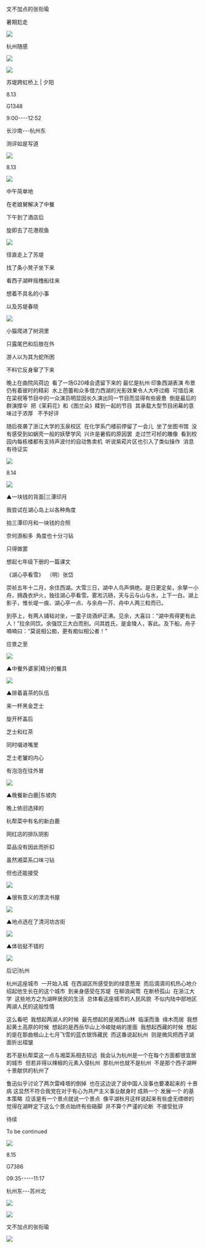 文不加点的张衔瑜

暑期尬走

![](./images/img_001.gif)

杭州随感

![](./images/img_002.jpeg)

![](./images/img_003.jpeg)

苏堤跨虹桥上 | 夕阳

8.13

G1348

9:00----12:52

长沙南---杭州东

测评如是写道

![](./images/img_004.gif)

8.13

![](./images/img_005.jpeg)

中午简单地

在老娘舅解决了中餐

下午到了酒店后

旋即去了花港观鱼

![](./images/img_006.jpeg)

径直走上了苏堤

找了条小凳子坐下来

看西子湖畔摇橹船往来

想着不具名的小事

以及苏堤春晓

![](./images/img_007.jpeg)

小猫爬进了树洞里

只露尾巴和后肢在外

游人以为其为蛇所困

不料它反身窜了下来

晚上在曲院风荷边  看了一场G20峰会遗留下来的 最忆是杭州·印象西湖表演 布景仍有着彼时的精彩  水上芭蕾和众多借力西湖的光影效果令人大呼过瘾  可惜后来在梁祝等节目中的一众演员明显因长久演出同一节目而显得有些疲惫  倒是最后的群演撑伞  把《茉莉花》和《图兰朵》糅到一起的节目  其承载大型节目闭幕的意味过于浓厚   不予好评

随后夜袭了浙江大学的玉泉校区  在化学系门楼前停留了一会儿  坐了坐图书馆  没有感受到如蜗壳一般的妖孽学风  兴许是暑假的原因罢  走过竺可桢的雕像  看到校园内每栋楼都有支持声波付的自动售卖机  听说紫菘片区也引入了类似操作  消息有待证实

![](./images/img_008.gif)

8.14

![](./images/img_009.jpeg)

▲一块钱的背面|三潭印月

我尝试在湖心岛上以各种角度

拍三潭印月和一块钱的合照

奈何游船多  角度也十分刁钻

只得做罢

想起七年级下册的一篇课文

《湖心亭看雪》  （明）张岱

崇祯五年十二月，余住西湖。大雪三日，湖中人鸟声俱绝。是日更定矣，余拏一小舟，拥毳衣炉火，独往湖心亭看雪。雾凇沆砀，天与云与山与水，上下一白。湖上影子，惟长堤一痕、湖心亭一点、与余舟一芥、舟中人两三粒而已。

到亭上，有两人铺毡对坐，一童子烧酒炉正沸。见余，大喜曰：“湖中焉得更有此人！”拉余同饮。余强饮三大白而别。问其姓氏，是金陵人，客此。及下船，舟子喃喃曰：“莫说相公痴，更有痴似相公者！”

应景之至

![](./images/img_010.jpeg)

▲中餐外婆家|精分的餐具

![](./images/img_011.jpeg)

▲排着喜茶的队伍

来一杯黑金芝士

旋开杯盖后

芝士和红茶

同时啜进嘴里

芝士老饕的内心

有泡泡在往外冒

![](./images/img_012.jpeg)

▲晚餐新白鹿|东坡肉

晚上依旧选择的

杭帮菜中有名的新白鹿

网红店的排队阴影

菜品没有因此而折扣

虽然湘菜系口味刁钻

但也还能接受

![](./images/img_013.jpeg)

▲很有意义的漂流书屋

![](./images/img_014.jpeg)

▲地点选在了清河坊古街

![](./images/img_015.jpeg)

▲体验挺不错的

![](./images/img_016.gif)

后记|杭州

杭州这座城市  一开始入城  在西湖区所感受到的绿意葱茏  而后滴滴司机热心地介绍起他生长在的这个城市  到亲身感受在苏堤  在柳浪闻莺  在断桥孤山  在浙江大学  这些地方之为湖畔居民的生活  总体看这座城市的人民风貌  不似内陆中部地区  两湖人民的这般性情

这么看吧  我想起两湖人的时候  最先想起的是湘西山林  临溪而渔  缘木而居  我想起黄土高原的时候  想起的是西岳华山上冷峻陡峭的崖面  我想起西藏的时候  想起的是在那曲根山上七月飞雪的蓝衣银饰藏民  而这番说起杭州  则是微风把西子湖面折出褶皱

若不是杭帮菜这一点与湘菜系相去较远  我会认为杭州是一个在每个方面都很宜居的城市  但若非得以辣椒的元素入侵杭州  那杭州也就不是杭州  不是那个西子湖畔十景献供的杭州了

鲁迅似乎讨论了两次雷峰塔的倒掉  也在这边说了说中国人没事也要凑起来的 十景病 这显然不符合我党在对于有心为共产主义事业献身时 成熟一个 发展一个 的基本策略  应该是有一个景点就说一个景点  像平湖秋月这样说起来有些虚无缥缈的  觉得在湖畔定下这么个景点始终有些硌脚  并不算个严谨的论断  不接受批评

待续

To be continued

![](./images/img_017.gif)

8.15

G7386

09:35-----11:17

杭州东---苏州北

![](./images/img_018.jpeg)

![](./images/img_019.png)

文不加点的张衔瑜

![](./images/img_020.jpeg)
